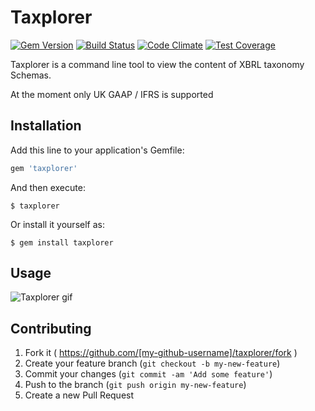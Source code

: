 # Taxplorer

[![Gem Version](https://badge.fury.io/rb/taxplorer.svg)](http://badge.fury.io/rb/taxplorer)
[![Build Status](https://travis-ci.org/seocahill/taxplorer.svg?branch=master)](https://travis-ci.org/seocahill/taxplorer)
[![Code Climate](https://codeclimate.com/github/seocahill/taxplorer/badges/gpa.svg)](https://codeclimate.com/github/seocahill/taxplorer)
[![Test Coverage](https://codeclimate.com/github/seocahill/taxplorer/badges/coverage.svg)](https://codeclimate.com/github/seocahill/taxplorer/coverage)

Taxplorer is a command line tool to view the content of XBRL taxonomy Schemas.

At the moment only UK GAAP / IFRS is supported

## Installation

Add this line to your application's Gemfile:

```ruby
gem 'taxplorer'
```

And then execute:

    $ taxplorer

Or install it yourself as:

    $ gem install taxplorer

## Usage

![Taxplorer gif](https://s3.eu-central-1.amazonaws.com/gen-images/taxplorer.gif)

## Contributing

1. Fork it ( https://github.com/[my-github-username]/taxplorer/fork )
2. Create your feature branch (`git checkout -b my-new-feature`)
3. Commit your changes (`git commit -am 'Add some feature'`)
4. Push to the branch (`git push origin my-new-feature`)
5. Create a new Pull Request
